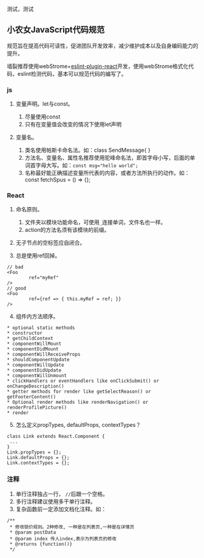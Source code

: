 测试，测试

## 小农女JavaScript代码规范
规范旨在提高代码可读性，促进团队开发效率，减少维护成本以及自身编码能力的提升。

墙裂推荐使用webStrome+[eslint-plugin-react](https://github.com/gmfe/eslint-plugin-gm)开发，使用webStrome格式化代码，eslint检测代码，基本可以规范代码的编写了。

### js
1. 变量声明。let与const。
    1. 尽量使用const
    2. 只有在变量值会改变的情况下使用let声明

2. 变量名。
   1. 类名使用帕斯卡命名法。如：class SendMessage{ }
   2. 方法名、变量名、属性名推荐使用驼峰命名法，即首字母小写，后面的单词首字母大写。如：`const msg="hello world";`
   3. 名称最好能正确描述变量所代表的内容，或者方法所执行的动作。如：const fetchSpus = () => {};


### React
1. 命名原则。
    1. 文件夹以模块功能命名，可使用`_`连接单词，文件名也一样。
    2. action的方法名须有该模块的前缀。

2. 无子节点的空标签应自闭合。
3. 总是使用ref回掉。

```
// bad
<Foo
        ref="myRef"
/>
// good
<Foo
        ref={ref => { this.myRef = ref; }}
/>
```

4. 组件内方法顺序。

```
* optional static methods
* constructor
* getChildContext
* componentWillMount
* componentDidMount
* componentWillReceiveProps
* shouldComponentUpdate
* componentWillUpdate
* componentDidUpdate
* componentWillUnmount
* clickHandlers or eventHandlers like onClickSubmit() or onChangeDescription()
* getter methods for render like getSelectReason() or getFooterContent()
* Optional render methods like renderNavigation() or renderProfilePicture()
* render
```

5. 怎么定义propTypes, defaultProps, contextTypes？

```
class Link extends React.Component {
 ...
}
Link.propTypes = {};
Link.defaultProps = {};
Link.contextTypes = {};
```

### 注释
1. 单行注释独占一行， `//`后跟一个空格。
2. 多行注释建议使用多干单行注释。
3. 复杂函数前一定添加文档化注释。如：

```
/**
 * 修改锁价规则。2种修改, 一种是在列表页,一种是在详情页
 * @param postData
 * @param index 传人index,表示为列表页的修改
 * @returns {function()}
 */
```
